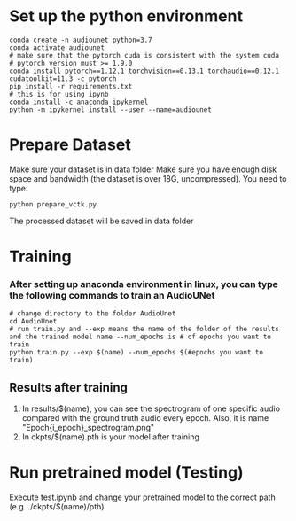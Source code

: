 # Set up the python environment 

```shell
conda create -n audiounet python=3.7
conda activate audiounet
# make sure that the pytorch cuda is consistent with the system cuda
# pytorch version must >= 1.9.0
conda install pytorch==1.12.1 torchvision==0.13.1 torchaudio==0.12.1 cudatoolkit=11.3 -c pytorch
pip install -r requirements.txt
# this is for using ipynb
conda install -c anaconda ipykernel
python -m ipykernel install --user --name=audiounet
```
# Prepare Dataset
Make sure your dataset is in data folder
Make sure you have enough disk space and bandwidth (the dataset is over 18G, uncompressed).
You need to type:
```shell
python prepare_vctk.py
```
The processed dataset will be saved in data folder

# Training
### After setting up anaconda environment in linux, you can type the following commands to train an AudioUNet
```shell
# change directory to the folder AudioUnet
cd AudioUnet
# run train.py and --exp means the name of the folder of the results and the trained model name --num_epochs is # of epochs you want to train
python train.py --exp $(name) --num_epochs $(#epochs you want to train)
```

## Results after training
1. In results/$(name), you can see the spectrogram of one specific audio compared with the ground truth audio every epoch. Also, it is name "Epoch{i_epoch}_spectrogram.png"
2. In ckpts/$(name).pth is your model after training

# Run pretrained model (Testing)
Execute test.ipynb and change your pretrained model to the correct path (e.g. ./ckpts/$(name)/pth)